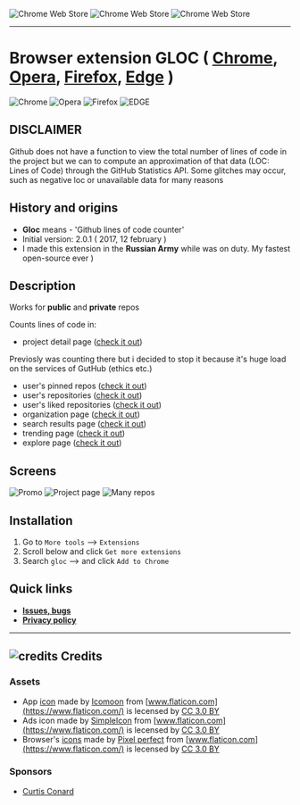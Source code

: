 ![Chrome Web Store](https://img.shields.io/chrome-web-store/d/kaodcnpebhdbpaeeemkiobcokcnegdki.svg?style=flat-square)
![Chrome Web Store](https://img.shields.io/chrome-web-store/v/kaodcnpebhdbpaeeemkiobcokcnegdki.svg?style=flat-square)
![Chrome Web Store](https://img.shields.io/chrome-web-store/rating-count/kaodcnpebhdbpaeeemkiobcokcnegdki.svg?style=flat-square)
___

# Browser extension GLOC ( [Chrome](https://chrome.google.com/webstore/detail/gloc-github-counter-lines/kaodcnpebhdbpaeeemkiobcokcnegdki?utm_source=chrome-ntp-icon), [Opera](https://addons.opera.com/en/extensions/details/github-gloc/), [Firefox](https://addons.mozilla.org/en-US/firefox/addon/gloc/), [Edge](https://microsoftedge.microsoft.com/addons/detail/github-gloc/kajgeahhljoinicmpkogimkcpecnnihh?hl=en-GB) )
![Chrome](screens/browsers/chrome.png)
![Opera](screens/browsers/opera.png)
![Firefox](screens/browsers/firefox.png)
![EDGE](screens/browsers/edge.png)

## DISCLAIMER
Github does not have a function to view the total number of lines of code in the project but we can to compute an approximation of that data (LOC: Lines of Code) through the GitHub Statistics API. Some glitches may occur, such as negative loc or unavailable data for many reasons

## History and origins
- **Gloc** means - 'Github lines of code counter'
- Initial version: 2.0.1 ( 2017, 12 february )
- I made this extension in the **Russian Army** while was on duty. My fastest open-source ever )

## Description
Works for **public** and **private** repos

Counts lines of code in:
- project detail page ([check it out](https://github.com/torvalds/linux))

Previosly was counting there but i decided to stop it because it's huge load on the services of GutHub (ethics etc.)
- user's pinned repos ([check it out](https://github.com/torvalds))
- user's repositories ([check it out](https://github.com/torvalds?tab=repositories))
- user's liked repositories ([check it out](https://github.com/torvalds?tab=stars))
- organization page ([check it out](https://github.com/facebook))
- search results page ([check it out](https://github.com/search?q=react))
- trending page ([check it out](https://github.com/trending))
- explore page ([check it out](https://github.com/explore))

## Screens
![Promo](screens/ads_spoiler.jpg)
![Project page](screens/single_repo.jpg)
![Many repos](screens/many_repos.jpg)


## Installation
1. Go to `More tools` --> `Extensions`
2. Scroll below and click `Get more extensions`
3. Search `gloc` --> and click `Add to Chrome`


## **Quick links**
* **[Issues, bugs](https://github.com/kas-elvirov/gloc/issues)**
* **[Privacy policy](PRIVACY.md)**

___

## ![credits](screens/heart.png)  **Credits**
### Assets
* App [icon](https://www.flaticon.com/free-icon/github_23586#term=github&page=1&position=15) made by [Icomoon](https://www.flaticon.com/authors/icomoon) from [www.flaticon.com](https://www.flaticon.com/) is lecensed by [CC 3.0 BY](http://creativecommons.org/licenses/by/3.0)
* Ads icon made by [SimpleIcon](https://www.flaticon.com/authors/simpleicon) from [www.flaticon.com](https://www.flaticon.com/) is lecensed by [CC 3.0 BY](http://creativecommons.org/licenses/by/3.0)
* Browser's [icons](https://www.flaticon.com/packs/logo-502) made by [Pixel perfect](https://www.flaticon.com/authors/pixel-perfect) from [www.flaticon.com](https://www.flaticon.com/) is lecensed by [CC 3.0 BY](http://creativecommons.org/licenses/by/3.0)

### Sponsors
- [Curtis Conard](https://github.com/cconard96)
